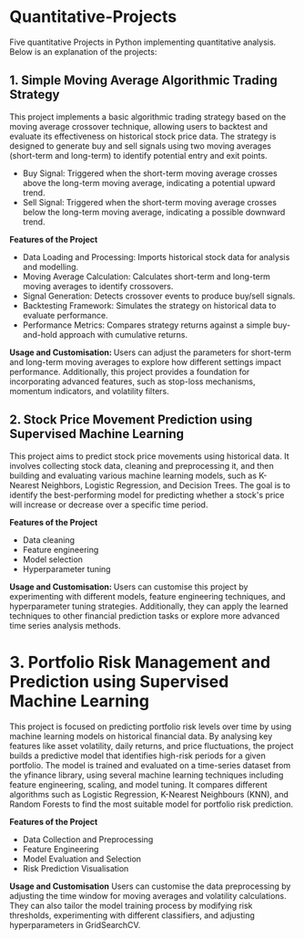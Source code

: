 # Quantitative-Projects
Five quantitative Projects in Python implementing quantitative analysis. Below is an explanation of the projects:

## 1. Simple Moving Average Algorithmic Trading Strategy
This project implements a basic algorithmic trading strategy based on the moving average crossover technique, allowing users to backtest and evaluate its effectiveness on historical stock price data. The strategy is designed to generate buy and sell signals using two moving averages (short-term and long-term) to identify potential entry and exit points.
- Buy Signal: Triggered when the short-term moving average crosses above the long-term moving average, indicating a potential upward trend.
- Sell Signal: Triggered when the short-term moving average crosses below the long-term moving average, indicating a possible downward trend.

<b> Features of the Project</b> 
- Data Loading and Processing: Imports historical stock data for analysis and modelling.
- Moving Average Calculation: Calculates short-term and long-term moving averages to identify crossovers.
- Signal Generation: Detects crossover events to produce buy/sell signals.
- Backtesting Framework: Simulates the strategy on historical data to evaluate performance.
- Performance Metrics: Compares strategy returns against a simple buy-and-hold approach with cumulative returns.

<b> Usage and Customisation: </b>
Users can adjust the parameters for short-term and long-term moving averages to explore how different settings impact performance. Additionally, this project provides a foundation for incorporating advanced features, such as stop-loss mechanisms, momentum indicators, and volatility filters.

## 2. Stock Price Movement Prediction using Supervised Machine Learning
This project aims to predict stock price movements using historical data. It involves collecting stock data, cleaning and preprocessing it, and then building and evaluating various machine learning models, such as K-Nearest Neighbors, Logistic Regression, and Decision Trees. The goal is to identify the best-performing model for predicting whether a stock's price will increase or decrease over a specific time period. 

<b> Features of the Project</b>

- Data cleaning
- Feature engineering
- Model selection
- Hyperparameter tuning

<b> Usage and Customisation: </b>
Users can customise this project by experimenting with different models, feature engineering techniques, and hyperparameter tuning strategies. Additionally, they can apply the learned techniques to other financial prediction tasks or explore more advanced time series analysis methods.

# 3. Portfolio Risk Management and Prediction using Supervised Machine Learning
This project is focused on predicting portfolio risk levels over time by using machine learning models on historical financial data. By analysing key features like asset volatility, daily returns, and price fluctuations, the project builds a predictive model that identifies high-risk periods for a given portfolio.
The model is trained and evaluated on a time-series dataset from the yfinance library, using several machine learning techniques including feature engineering, scaling, and model tuning. It compares different algorithms such as Logistic Regression, K-Nearest Neighbours (KNN), and Random Forests to find the most suitable model for portfolio risk prediction.

<b>Features of the Project</b>
- Data Collection and Preprocessing
- Feature Engineering
- Model Evaluation and Selection
- Risk Prediction Visualisation

<b>Usage and Customisation</b>
Users can customise the data preprocessing by adjusting the time window for moving averages and volatility calculations. They can also tailor the model training process by modifying risk thresholds, experimenting with different classifiers, and adjusting hyperparameters in GridSearchCV.
